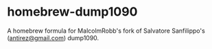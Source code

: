 homebrew-dump1090
=================

A homebrew formula for MalcolmRobb's fork of Salvatore Sanfilippo's (antirez@gmail.com) dump1090.

